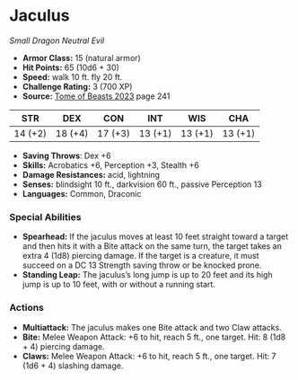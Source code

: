 # Jaculus

*Small* *Dragon* *Neutral Evil*

- **Armor Class:** 15 (natural armor)
- **Hit Points:** 65 (10d6 + 30)
- **Speed:** walk 10 ft. fly 20 ft.
- **Challenge Rating:** 3 (700 XP)
- **Source:** [Tome of Beasts 2023](https://koboldpress.com/kpstore/product/tome-of-beasts-1-2023-edition/) page 241

| STR | DEX | CON | INT | WIS | CHA |
| --- | --- | --- | --- | --- | --- |
| 14 (+2) | 18 (+4) | 17 (+3) | 13 (+1) | 13 (+1) | 13 (+1) |

- **Saving Throws**: Dex +6
- **Skills:** Acrobatics +6, Perception +3, Stealth +6
- **Damage Resistances:** acid, lightning
- **Senses:** blindsight 10 ft., darkvision 60 ft., passive Perception 13
- **Languages:** Common, Draconic
### Special Abilities
- **Spearhead:** If the jaculus moves at least 10 feet straight toward a target and then hits it with a Bite attack on the same turn, the target takes an extra 4 (1d8) piercing damage. If the target is a creature, it must succeed on a DC 13 Strength saving throw or be knocked prone.
- **Standing Leap:** The jaculus’s long jump is up to 20 feet and its high jump is up to 10 feet, with or without a running start.
### Actions
- **Multiattack:** The jaculus makes one Bite attack and two Claw attacks.
- **Bite:** Melee Weapon Attack: +6 to hit, reach 5 ft., one target. Hit: 8 (1d8 + 4) piercing damage.
- **Claws:** Melee Weapon Attack: +6 to hit, reach 5 ft., one target. Hit: 7 (1d6 + 4) slashing damage.

